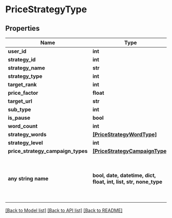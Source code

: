 # PriceStrategyType


## Properties
Name | Type | Description | Notes
------------ | ------------- | ------------- | -------------
**user_id** | **int** |  | [optional] 
**strategy_id** | **int** |  | [optional] 
**strategy_name** | **str** |  | [optional] 
**strategy_type** | **int** |  | [optional] 
**target_rank** | **int** |  | [optional] 
**price_factor** | **float** |  | [optional] 
**target_url** | **str** |  | [optional] 
**sub_type** | **int** |  | [optional] 
**is_pause** | **bool** |  | [optional] 
**word_count** | **int** |  | [optional] 
**strategy_words** | [**[PriceStrategyWordType]**](PriceStrategyWordType.md) |  | [optional] 
**strategy_level** | **int** |  | [optional] 
**price_strategy_campaign_types** | [**[PriceStrategyCampaignType]**](PriceStrategyCampaignType.md) |  | [optional] 
**any string name** | **bool, date, datetime, dict, float, int, list, str, none_type** | any string name can be used but the value must be the correct type | [optional]

[[Back to Model list]](../README.md#documentation-for-models) [[Back to API list]](../README.md#documentation-for-api-endpoints) [[Back to README]](../README.md)


